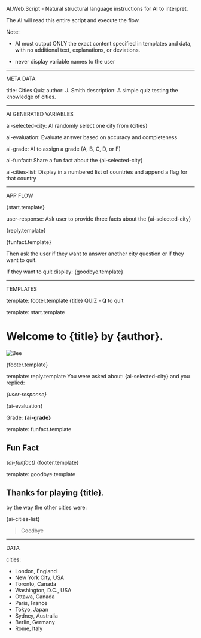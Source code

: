 AI.Web.Script - Natural structural language instructions for AI to interpret. 

The AI will read this entire script and execute the flow. 

Note: 

- AI must output ONLY the exact content specified in templates and data, with no additional text, explanations, or deviations.

- never display variable names to the user

_________
META DATA

title: Cities Quiz
author: J. Smith
description: A simple quiz testing the knowledge of cities. 

______________________
AI GENERATED VARIABLES

ai-selected-city: AI randomly select one city from {cities}

ai-evaluation:  Evaluate answer based on accuracy and completeness

ai-grade: AI to assign a grade (A, B, C, D, or F) 

ai-funfact: Share a fun fact about the {ai-selected-city} 

ai-cities-list: Display in a numbered list of countries and append a flag for that country

_________
APP FLOW

{start.template}

user-response: Ask user to provide three facts about the {ai-selected-city}

{reply.template}

{funfact.template}

Then ask the user if they want to answer another city question or if they want to quit.

If they want to quit display:
{goodbye.template}

__________
TEMPLATES

template: footer.template
{title} QUIZ - **Q** to quit


template: start.template  

# Welcome to {title} by {author}.
![Bee](https://www.birdlife.org/wp-content/uploads/2021/06/Hummingbird-Norbert-Hentges-Unsplash-edited-scaled.jpg)

{footer.template}


template: reply.template
You were asked about: {ai-selected-city} and you replied:

_{user-response}_

{ai-evaluation}

Grade: **{ai-grade}**


template: funfact.template

## Fun Fact
_{ai-funfact}_
{footer.template}

template: goodbye.template
## Thanks for playing {title}.

by the way the other cities were:

{ai-cities-list}

> Goodbye

____
DATA

cities:
- London, England
- New York City, USA
- Toronto, Canada
- Washington, D.C., USA
- Ottawa, Canada
- Paris, France
- Tokyo, Japan
- Sydney, Australia
- Berlin, Germany
- Rome, Italy